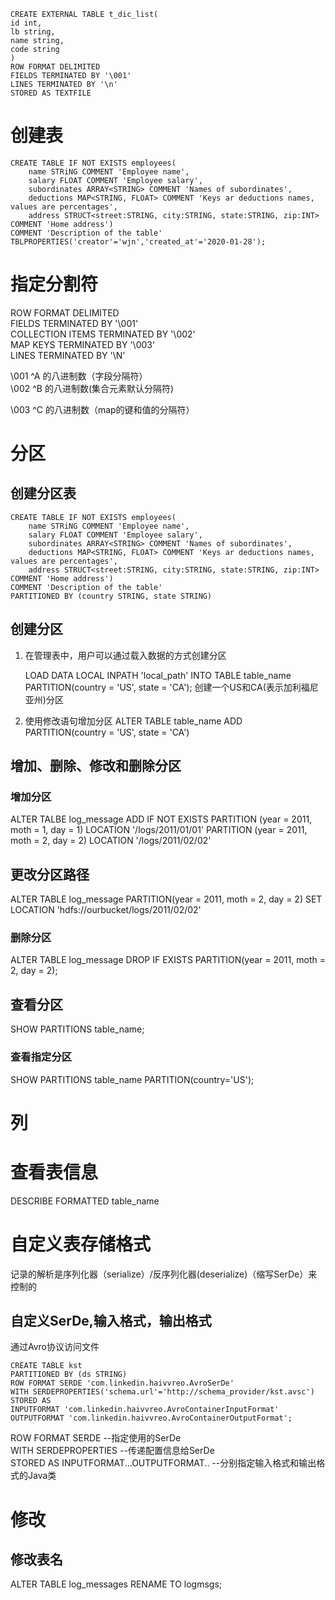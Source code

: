 ```
CREATE EXTERNAL TABLE t_dic_list(
id int,
lb string,
name string,
code string
)
ROW FORMAT DELIMITED
FIELDS TERMINATED BY '\001'
LINES TERMINATED BY '\n'
STORED AS TEXTFILE

```
# 创建表
```
CREATE TABLE IF NOT EXISTS employees(
    name STRiNG COMMENT 'Employee name',
    salary FLOAT COMMENT 'Employee salary',
    subordinates ARRAY<STRING> COMMENT 'Names of subordinates',
    deductions MAP<STRING, FLOAT> COMMENT 'Keys ar deductions names, values are percentages',
    address STRUCT<street:STRING, city:STRING, state:STRING, zip:INT> COMMENT 'Home address')
COMMENT 'Description of the table'
TBLPROPERTIES('creator'='wjn','created_at'='2020-01-28');
```
# 指定分割符

ROW FORMAT DELIMITED  
FIELDS TERMINATED BY '\001'  
COLLECTION ITEMS TERMINATED BY '\002'  
MAP KEYS TERMINATED BY '\003'  
LINES TERMINATED BY '\N'

\001 ^A 的八进制数（字段分隔符）  
\002 ^B 的八进制数(集合元素默认分隔符)  

\003 ^C 的八进制数（map的键和值的分隔符）

# 分区

## 创建分区表


```
CREATE TABLE IF NOT EXISTS employees(
    name STRiNG COMMENT 'Employee name',
    salary FLOAT COMMENT 'Employee salary',
    subordinates ARRAY<STRING> COMMENT 'Names of subordinates',
    deductions MAP<STRING, FLOAT> COMMENT 'Keys ar deductions names, values are percentages',
    address STRUCT<street:STRING, city:STRING, state:STRING, zip:INT> COMMENT 'Home address')
COMMENT 'Description of the table'
PARTITIONED BY (country STRING, state STRING)
```

## 创建分区

1. 在管理表中，用户可以通过载入数据的方式创建分区

    LOAD DATA LOCAL INPATH 'local_path' INTO TABLE table_name PARTITION(country = 'US', state = 'CA');
创建一个US和CA(表示加利福尼亚州)分区

2. 使用修改语句增加分区
    ALTER TABLE table_name ADD PARTITION(country = 'US', state = 'CA')

## 增加、删除、修改和删除分区

### 增加分区
ALTER TALBE log_message ADD IF NOT EXISTS
PARTITION (year = 2011, moth = 1, day = 1) LOCATION '/logs/2011/01/01'
PARTITION (year = 2011, moth = 2, day = 2) LOCATION '/logs/2011/02/02'

## 更改分区路径

ALTER TABLE log_message PARTITION(year = 2011, moth = 2, day = 2)
SET LOCATION 'hdfs://ourbucket/logs/2011/02/02'

### 删除分区

ALTER TABLE log_message DROP IF EXISTS PARTITION(year = 2011, moth = 2, day = 2);

## 查看分区

SHOW PARTITIONS table_name;

### 查看指定分区
SHOW PARTITIONS table_name PARTITION(country='US');

# 列


# 查看表信息

DESCRIBE FORMATTED table_name


# 自定义表存储格式

记录的解析是序列化器（serialize）/反序列化器(deserialize)（缩写SerDe）来控制的

## 自定义SerDe,输入格式，输出格式

通过Avro协议访问文件

```
CREATE TABLE kst
PARTITIONED BY (ds STRING)
ROW FORMAT SERDE 'com.linkedin.haivvreo.AvroSerDe'
WITH SERDEPROPERTIES('schema.url'='http://schema_provider/kst.avsc')
STORED AS 
INPUTFORMAT 'com.linkedin.haivvreo.AvroContainerInputFormat'
OUTPUTFORMAT 'com.linkedin.haivvreo.AvroContainerOutputFormat';
```

ROW FORMAT SERDE --指定使用的SerDe  
WITH SERDEPROPERTIES --传递配置信息给SerDe  
STORED AS INPUTFORMAT...OUTPUTFORMAT.. --分别指定输入格式和输出格式的Java类

# 修改

## 修改表名

ALTER TABLE log_messages RENAME TO logmsgs;